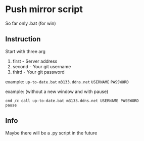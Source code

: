 # Push mirror script
So far only .bat (for win)

## Instruction
Start with three arg
1) first - Server address
2) second - Your git username
3) third - Your git password

example: `up-to-date.bat` `m3133.ddns.net` `USERNAME` `PASSWORD`


example: (without a new window and with pause) 
```
cmd /c call up-to-date.bat m3133.ddns.net USERNAME PASSWORD
pause
```

## Info
Maybe there will be a .py script in the future
